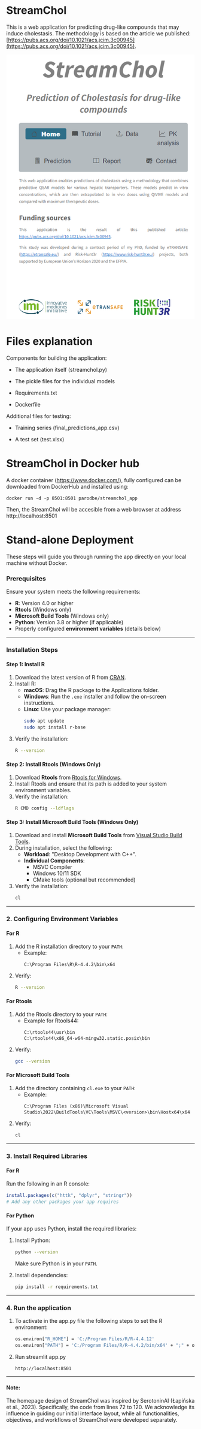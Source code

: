 # StreamChol


This is a web application for predicting drug-like compounds that may induce cholestasis. The methodology is based on the article we published: [https://pubs.acs.org/doi/10.1021/acs.jcim.3c00945](https://pubs.acs.org/doi/10.1021/acs.jcim.3c00945).

<p align="center">
  <img src="https://github.com/phi-grib/StreamChol/blob/main/cover%20page.PNG" alt="Cover Page">
</p>

# Files explanation

Components for building the application:

-	The application itself (streamchol.py)

-	The pickle files for the individual models

-	Requirements.txt

-	Dockerfile

Additional files for testing:

-	Training series (final_predictions_app.csv)

-	A test set (test.xlsx)


# StreamChol in Docker hub
A docker container (https://www.docker.com/), fully configured can be downloaded from DockerHub and installed using:

```
docker run -d -p 8501:8501 parodbe/streamchol_app
```

Then, the StreamChol will be accesible from a web browser at address http://localhost:8501


# Stand-alone Deployment

These steps will guide you through running the app directly on your local machine without Docker.

### Prerequisites
Ensure your system meets the following requirements:
- **R**: Version 4.0 or higher
- **Rtools** (Windows only)
- **Microsoft Build Tools** (Windows only)
- **Python**: Version 3.8 or higher (if applicable)
- Properly configured **environment variables** (details below)

---

### Installation Steps

#### **Step 1: Install R**
1. Download the latest version of R from [CRAN](https://cran.r-project.org/).
2. Install R:
   - **macOS**: Drag the R package to the Applications folder.
   - **Windows**: Run the `.exe` installer and follow the on-screen instructions.
   - **Linux**: Use your package manager:
     ```bash
     sudo apt update
     sudo apt install r-base
     ```
3. Verify the installation:
   ```bash
   R --version
   ```

#### **Step 2: Install Rtools (Windows Only)**
1. Download **Rtools** from [Rtools for Windows](https://cran.r-project.org/bin/windows/Rtools/).
2. Install Rtools and ensure that its path is added to your system environment variables.
3. Verify the installation:
   ```bash
   R CMD config --ldflags
   ```

#### **Step 3: Install Microsoft Build Tools (Windows Only)**
1. Download and install **Microsoft Build Tools** from [Visual Studio Build Tools](https://visualstudio.microsoft.com/visual-cpp-build-tools/).
2. During installation, select the following:
   - **Workload**: "Desktop Development with C++".
   - **Individual Components**:
     - MSVC Compiler
     - Windows 10/11 SDK
     - CMake tools (optional but recommended)
3. Verify the installation:
   ```bash
   cl
   ```

---

### 2. Configuring Environment Variables

#### **For R**
1. Add the R installation directory to your `PATH`:
   - Example:
     ```
     C:\Program Files\R\R-4.4.2\bin\x64
     ```
2. Verify:
   ```bash
   R --version
   ```

#### **For Rtools**
1. Add the Rtools directory to your `PATH`:
   - Example for Rtools44:
     ```
     C:\rtools44\usr\bin
     C:\rtools44\x86_64-w64-mingw32.static.posix\bin
     ```
2. Verify:
   ```bash
   gcc --version
   ```

#### **For Microsoft Build Tools**
1. Add the directory containing `cl.exe` to your `PATH`:
   - Example:
     ```
     C:\Program Files (x86)\Microsoft Visual Studio\2022\BuildTools\VC\Tools\MSVC\<version>\bin\Hostx64\x64
     ```
2. Verify:
   ```bash
   cl
   ```

---

### 3. Install Required Libraries

#### **For R**
Run the following in an R console:
```R
install.packages(c("httk", "dplyr", "stringr"))
# Add any other packages your app requires
```

#### **For Python**
If your app uses Python, install the required libraries:
1. Install Python:
   ```bash
   python --version
   ```
   Make sure Python is in your `PATH`.

2. Install dependencies:
   ```bash
   pip install -r requirements.txt
   ```

---

### 4. Run the application

1. To activate in the app.py file the following steps to set the R environment:

   ```bash
   os.environ["R_HOME"] = 'C:/Program Files/R/R-4.4.12' 
   os.environ["PATH"] = 'C:/Program Files/R/R-4.4.2/bin/x64' + ";" + os.environ["PATH"]
   ``` 
2. Run streamlit app.py
   ```
   http://localhost:8501
   ```


---

#### Note:
The homepage design of StreamChol was inspired by SerotoninAI (Łapińska et al., 2023). Specifically, the code from lines 72 to 120. We acknowledge its influence in guiding our initial interface layout, while all functionalities, objectives, and workflows of StreamChol were developed separately.


